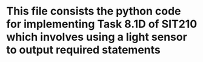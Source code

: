# This file consists the python code for implementing Task 8.1D of SIT210 which involves using a light sensor to output required statements 
